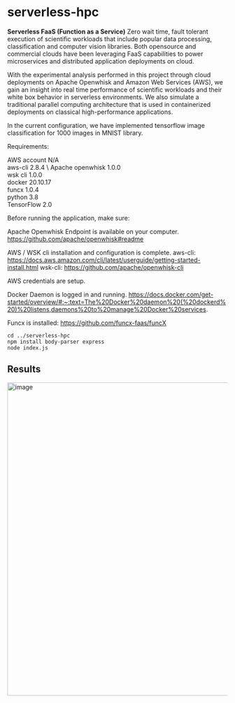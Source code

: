 # serverless-hpc



**Serverless FaaS (Function as a Service)** 
Zero wait time, fault tolerant execution of scientific workloads that include popular data processing, classification and computer vision libraries. Both opensource and commercial clouds have been leveraging FaaS capabilities to power microservices and distributed application deployments on cloud. 

With the experimental analysis performed in this project through cloud deployments on Apache Openwhisk and Amazon Web Services (AWS), we gain an insight into real time performance of scientific workloads and their white box behavior in serverless environments. We also simulate a traditional parallel computing architecture that is used in containerized deployments on classical high-performance applications. 

In the current configuration, we have implemented tensorflow image classification for 1000 images in MNIST library. 

Requirements: 

AWS account	N/A \
aws-cli	2.8.4  \ 
Apache openwhisk	1.0.0 \
wsk cli 	1.0.0 \
docker	20.10.17 \
funcx	1.0.4 \
python	3.8 \
TensorFlow 	2.0

Before running the application, make sure: 

Apache Openwhisk Endpoint is available on your computer. 
https://github.com/apache/openwhisk#readme

AWS / WSK cli installation and configuration is complete. 
aws-cli: https://docs.aws.amazon.com/cli/latest/userguide/getting-started-install.html
wsk-cli: https://github.com/apache/openwhisk-cli

AWS credentials are setup.

Docker Daemon is logged in and running. 
https://docs.docker.com/get-started/overview/#:~:text=The%20Docker%20daemon%20(%20dockerd%20)%20listens,daemons%20to%20manage%20Docker%20services.

Funcx is installed: 
https://github.com/funcx-faas/funcX


```
cd ../serverless-hpc 
npm install body-parser express 
node index.js
```
## Results

<img width="717" alt="image" src="https://user-images.githubusercontent.com/38281651/202928716-c30a769f-ed09-4d49-bdab-a4fe72a3d158.png">

